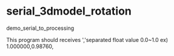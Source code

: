 # serial_3dmodel_rotation
demo_serial_to_processing

This program should receives ','separated float value 0.0~1.0
ex) 1.000000,0.98760,
